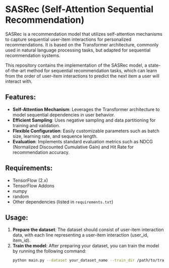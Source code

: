 # SASRec (Self-Attention Sequential Recommendation)

SASRec is a recommendation model that utilizes self-attention mechanisms to capture sequential user-item interactions for personalized recommendations. It is based on the Transformer architecture, commonly used in natural language processing tasks, but adapted for sequential recommendation systems.

This repository contains the implementation of the SASRec model, a state-of-the-art method for sequential recommendation tasks, which can learn from the order of user-item interactions to predict the next item a user will interact with.

## Features:
- **Self-Attention Mechanism**: Leverages the Transformer architecture to model sequential dependencies in user behavior.
- **Efficient Sampling**: Uses negative sampling and data partitioning for training and validation.
- **Flexible Configuration**: Easily customizable parameters such as batch size, learning rate, and sequence length.
- **Evaluation**: Implements standard evaluation metrics such as NDCG (Normalized Discounted Cumulative Gain) and Hit Rate for recommendation accuracy.

## Requirements:
- TensorFlow (2.x)
- TensorFlow Addons
- numpy
- random
- Other dependencies (listed in `requirements.txt`)

## Usage:
1. **Prepare the dataset**: The dataset should consist of user-item interaction data, with each line representing a user-item interaction (user_id, item_id).
2. **Train the model**: After preparing your dataset, you can train the model by running the following command:
   ```bash
   python main.py --dataset your_dataset_name --train_dir /path/to/train_dir --batch_size 64 --lr 0.001 --maxlen 10
